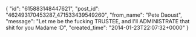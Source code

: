  {
   "id": "615883148447621",
   "post_id": "462493170453287_471533439549260",
   "from_name": "Pete Daoust",
   "message": "Let me be the fucking TRUSTEE, and I'll ADMINISTRATE that shit for you Madame :D",
   "created_time": "2014-01-23T22:07:32+0000"
 }
